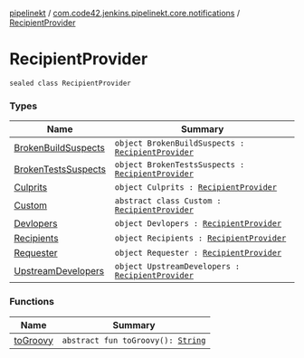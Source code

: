 [pipelinekt](../../index.md) / [com.code42.jenkins.pipelinekt.core.notifications](../index.md) / [RecipientProvider](./index.md)

# RecipientProvider

`sealed class RecipientProvider`

### Types

| Name | Summary |
|---|---|
| [BrokenBuildSuspects](-broken-build-suspects/index.md) | `object BrokenBuildSuspects : `[`RecipientProvider`](./index.md) |
| [BrokenTestsSuspects](-broken-tests-suspects/index.md) | `object BrokenTestsSuspects : `[`RecipientProvider`](./index.md) |
| [Culprits](-culprits/index.md) | `object Culprits : `[`RecipientProvider`](./index.md) |
| [Custom](-custom/index.md) | `abstract class Custom : `[`RecipientProvider`](./index.md) |
| [Devlopers](-devlopers/index.md) | `object Devlopers : `[`RecipientProvider`](./index.md) |
| [Recipients](-recipients/index.md) | `object Recipients : `[`RecipientProvider`](./index.md) |
| [Requester](-requester/index.md) | `object Requester : `[`RecipientProvider`](./index.md) |
| [UpstreamDevelopers](-upstream-developers/index.md) | `object UpstreamDevelopers : `[`RecipientProvider`](./index.md) |

### Functions

| Name | Summary |
|---|---|
| [toGroovy](to-groovy.md) | `abstract fun toGroovy(): `[`String`](https://kotlinlang.org/api/latest/jvm/stdlib/kotlin/-string/index.html) |
